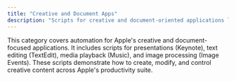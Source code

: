 ```yaml
---
title: "Creative and Document Apps"
description: "Scripts for creative and document-oriented applications like Keynote, TextEdit, Music, and image manipulation tools."
---
```


This category covers automation for Apple's creative and document-focused applications. It includes scripts for presentations (Keynote), text editing (TextEdit), media playback (Music), and image processing (Image Events). These scripts demonstrate how to create, modify, and control creative content across Apple's productivity suite.